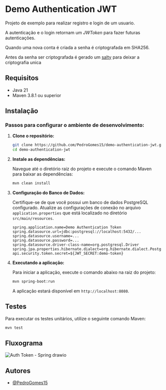 
# Demo Authentication JWT

Projeto de exemplo para realizar registro e login de um usuario.

A autenticação e o login retornam um *JWToken* para fazer futuras autenticações.

Quando uma nova conta é criada a senha é criptografada em SHA256.

Antes da senha ser criptografada é gerado um [salty](https://www.techtarget.com/searchsecurity/definition/salt) para deixar a criptografia unica


## Requisitos

- Java 21
- Maven 3.8.1 ou superior

## Instalação

### Passos para configurar o ambiente de desenvolvimento:

1. **Clone o repositório:**

    ```bash
    git clone https://github.com/PedroGomes15/demo-authentication-jwt.git
    cd demo-authentication-jwt
    ```

2. **Instale as dependências:**

    Navegue até o diretório raiz do projeto e execute o comando Maven para baixar as dependências:

    ```bash
    mvn clean install
    ```

3. **Configuração do Banco de Dados:**

    Certifique-se de que você possui um banco de dados PostgreSQL configurado. Atualize as configurações de conexão no arquivo `application.properties` que está localizado no diretório `src/main/resources`.

    ```properties
    spring.application.name=Demo Authentication Token
    spring.datasource.url=jdbc:postgresql://localhost:5432/...
    spring.datasource.username=...
    spring.datasource.password=...
    spring.datasource.driver-class-name=org.postgresql.Driver
    spring.jpa.properties.hibernate.dialect=org.hibernate.dialect.PostgreSQLDialect
    api.security.token.secret=${JWT_SECRET:demo-token}
    ```

4. **Executando a aplicação:**

    Para iniciar a aplicação, execute o comando abaixo na raiz do projeto:

    ```bash
    mvn spring-boot:run
    ```

    A aplicação estará disponível em `http://localhost:8080`.

## Testes

Para executar os testes unitários, utilize o seguinte comando Maven:

```bash
mvn test
```
## Fluxograma

![Auth Token - Spring drawio](https://github.com/PedroGomes15/demo-authentication-jwt/assets/19183303/d4c9f277-3f1c-473a-b588-8a9834fe4543)

## Autores

- [@PedroGomes15](https://github.com/PedroGomes15)

